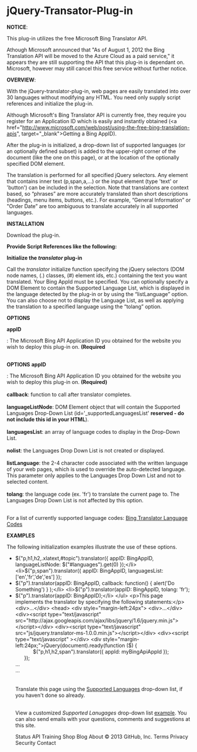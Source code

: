 jQuery-Transator-Plug-in
=========================

<b>NOTICE</b>:

This plug-in utilizes the free Microsoft Bing Translator API.

Athough Microsoft announced that "As of August 1, 2012 the Bing Translation API will be moved to the Azure Cloud as a paid service," it appears they are still supporting the API that this plug-in is dependant on. Microsoft, however may still cancel this free service without further notice. 

<b>OVERVIEW</b>:

With the jQuery-translator-plug-in, web pages are easily translated into over 30 languages without modifying any HTML. You need only supply script references and initialize the plug-in.

Although Microsoft's Bing Translator API is currently free, they require you register for an Application ID which is easily and instantly obtained (<a href="http://www.microsoft.com/web/post/using-the-free-bing-translation-apis", target="_blank">Getting a Bing AppID</a>).

After the plug-in is initialized, a drop-down list of supported languages (or an optionally defined subset) is added to the upper-right corner of the document (like the one on this page), or at the location of the optionally specified DOM element.

The translation is performed for all specified jQuery selectors. Any element that contains inner text (p,span,a,...) or the input element (type 'text' or 'button') can be included in the selection. Note that translations are context based, so “phrases” are more accurately translated than short descriptions (headings, menu items, buttons, etc.). For example, “General Information” or "Order Date” are too ambiguous to translate accurately in all supported languages.

<b>INSTALLATION</b>
<p>Download the plug-in.</p>
<p><b>Provide Script References like the following:</b></p>
    <script type="text/javascript" src="http://ajax.googleapis.com/ajax/libs/jquery/1.6/jquery.min.js"></script>
    <script type="text/javascript" src="js/jquery.translator-ms-1.0.0.min.js"></script>


<p><b>Initialize the <i>translator</i> plug-in</b></p>
<p>Call the <i>translator</i> initialize function specifying the jQuery selectors (DOM node names, (.) classes, (#) element ids, etc.) containing the text you want translated. Your Bing AppId must be specified. You can optionally specify a DOM Element to contain the Supported Language List, which is displayed in the language detected by the plug-in or by using the “listLanguage” option. You can also choose not to display the Language List, as well as applying the translation to a specified language using the “tolang” option.</p>

<p><b>OPTIONS</b></p>

<b>appID</b>
<p style="display:inline;">: The Microsoft Bing API Application ID you obtained for the website you wish to deploy this plug-in on. <b>(Required</b></p>
<br></br>

<b>OPTIONS</b>
<b>appID</b><p style="display:inline;">: The Microsoft Bing API Application ID you obtained for the website you wish to deploy this plug-in on. <b>(Required)</b></p><br></br>
      <b>callback</b><p style="display:inline;">: function to call after translator completes.</p><br></br>
      <b>languageListNode</b><p style="display:inline;">: DOM Element object that will contain the Supported Languages Drop-Down List (id='_supportedLanguagesList' <b>reserved - do not include this id in your HTML</b>).</p><br></br>
      <b>languagesList</b><p style="display:inline;">: an array of language codes to display in the Drop-Down List.</p><br></br>
      <b>nolist</b><p style="display:inline;">: the Languages Drop Down List is not created or displayed.</p><br></br>
      <b>listLanguage</b><p style="display:inline;">: the 2-4 character code associated with the written language of your web pages, which is used to override the auto-detected language. This parameter only applies to the Languages Drop Down List and not to selected content. </p><br></br>
      <b>tolang</b><p style="display:inline;">: the language code (ex. 'fr') to translate the current page to. The Languages Drop Down List is not affected by this option.</p><br></br>
      <p>For a list of currently supported language codes: <a href="http://msdn.microsoft.com/en-us/library/hh456380.aspx" target="_blank">Bing Translator Language Codes</a></p>

<b>EXAMPLES</b>
      <p> The following initialization examples illustrate the use of these options.</p>
        <ul>
        <li>$("p,h1,h2,.xlatext,#topic").translator({ appID: BingAppID, languageListNode: $("#languages").get(0) });</li>
        <li>$("p,span").translator({ appID: BingAppID, languagesList: ['en','fr','de','es'] });</li>
        <li>$("p").translator(appID: BingAppID, callback: function() { alert('Do Something') } );</li>
        <li>$("p").translator(appID: BingAppID, tolang: 'fr');</li>
        <li>$("p").translator(appID: BingAppID);</li>
        </ul>
      <p>This page implements the translator by specifying the following statements:</p>
      <div>...</div>
      <head>
      <div style="margin-left:24px">
        <div>...</div>
        <div><script type="text/javascript" src="http://ajax.googleapis.com/ajax/libs/jquery/1.6/jquery.min.js"></script></div>
        <div><script type="text/javascript" src="js/jquery.translator-ms-1.0.0.min.js"></script></div>
        <div><script type="text/javascript" ></div>
        <div style="margin-left:24px;">jQuery(document).ready(function ($) {</div>
        <div style="margin-left:48px;">  $("p,h1,h2,span").translator({ appId: myBingApiAppId });</div>
        <div style="margin-left:24px;">});</div>
        <div></script></div>
        <div>...</div>
      </div>
      </head>
      <div>...</div>
      <br></br>
      <span>Translate this page using the</span> <a href="javascript:$('#_supportedLanguagesList')[0].focus();">Supported Languages</a> <span>drop-down list, if you haven't done so already.</span><br></br>
      <p>View a customized <i>Supported Lanugages</i> drop-down list <a href="http://msaccess2web.com" target="_blank">example</a>. You can also send emails with your questions, comments and suggestions at this site.</p>
Status API Training Shop Blog About © 2013 GitHub, Inc. Terms Privacy Security Contact 
